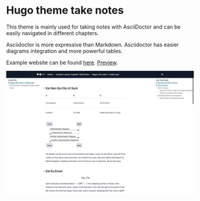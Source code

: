 # Hugo theme take notes

This theme is mainly used for taking notes with AsciiDoctor and can be easily navigated in different chapters.

Asciidoctor is more expressive than Markdown. Asciidoctor has easier diagrams integration and more powerful tables.

Example website can be found [here](https://github.com/shichaoxia/hugo-theme-take-notes-example). [Preview](https://hugo-theme-take-notes-example.pages.dev/).

![](https://github.com/shichaoxia/hugo-theme-take-notes/blob/main/images/screenshot.jpg)